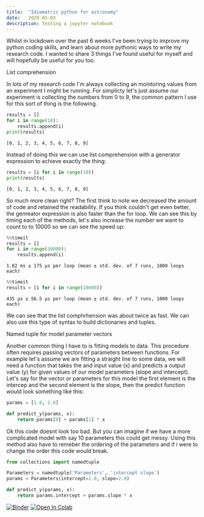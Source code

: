 ```yaml
---
title:  "Idiomatric python for astronomy"
date:   2020-05-03
description: Testing a jupyter notebook
---
```


Whilst in lockdown over the past 6 weeks I've been trying to improve my python coding skills, and learn about more pythonic ways to write my research code. I wanted to share 3 things I've found useful for myself and will hopefully be useful for you too.

List comprehension

In lots of my research code I'm always collecting an mointoring values from an experiment I might be running. For simplicty let's just assume our experiment is collecting the numbers from 0 to 9, the common pattern I use for this sort of thing is the following. 


```python
results = []
for i in range(10):
    results.append(i)
print(results)
```

    [0, 1, 2, 3, 4, 5, 6, 7, 8, 9]


Instead of doing this we can use list comprehension with a generator expression to achieve exactly the thing:


```python
results = [i for i in range(10)]
print(results)
```

    [0, 1, 2, 3, 4, 5, 6, 7, 8, 9]


So much more clean right? The first think to note we decreased the amount of code and retained the readability. If you think couldn't get even better, the genreator expression is also faster than the for loop. We can see this by timing each of the methods, let's also increase the number we want to count to to 10000 so we can see the speed up:


```python
%%timeit
results = []
for i in range(10000):
    results.append(i)
```

    1.02 ms ± 175 µs per loop (mean ± std. dev. of 7 runs, 1000 loops each)



```python
%%timeit
results = [i for i in range(10000)]
```

    435 µs ± 56.5 µs per loop (mean ± std. dev. of 7 runs, 1000 loops each)


We can see that the list comphrhension was about twice as fast. We can also use this type of syntax to build dictionaries and tuples. 

Named tuple for model parameter vectors

Another common thing I have to is fitting models to data. This procedure often requires passing vectors of parameters between functions. For example let's assume we are fitting a straight line to some data, we will need a function that takes the and input value (x) and predicts a output value (y) for given values of our model parameters (slope and intercept). Let's say for the vector or parameters for this model the first element is the intercep and the second element is the slope, then the predict function would look something like this:


```python
params = [1.0, 2.0]

def predict_y(params, x):
    return params[0] + params[1] * x
```

Ok this code doesnt look too bad. But you can imagine if we have a more complicated model with say 10 parameters this could get messy. Using this method also have to remeber the ordering of the parameters and if i were to change the order this code would break.


```python
from collections import namedtuple

Parameters = namedtuple('Parameters', 'intercept slope')
params = Parameters(intercept=1.0, slope=2.0)
```


```python
def predict_y(params, x):
    return params.intercept + params.slope * x
```

[![Binder](https://mybinder.org/badge_logo.svg#badge)](https://mybinder.org/v2/gh/astrophpeter/astrophpeter.github.io/master?filepath=notebooks/2020-05-03-Idomatic-Python-for-Astronomy.ipynb) [![Open In Colab](https://colab.research.google.com/assets/colab-badge.svg#badge)](https://colab.research.google.com/github/astrophpeter/astrophpeter.github.io/blob/master/notebooks/2020-05-03-Idomatic-Python-for-Astronomy.ipynb)

